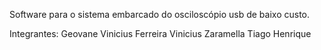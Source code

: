 Software para o sistema embarcado do osciloscópio usb de baixo custo.

Integrantes:
Geovane Vinicius Ferreira
Vinicius Zaramella
Tiago
Henrique